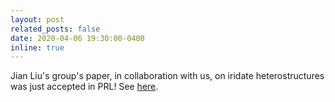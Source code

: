 ```yaml
---
layout: post
related_posts: false
date: 2020-04-06 19:30:00-0400
inline: true
---
```


Jian Liu's group's paper, in collaboration with us, on iridate heterostructures was just accepted in PRL! See [here](https://journals.aps.org/prl/accepted/d407dYe6X6f1b86568fa6ab540850d36162a87765).
